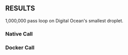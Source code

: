 

RESULTS
-------
1,000,000 pass loop on Digital Ocean's smallest droplet.


### Native Call ###




### Docker Call ###


